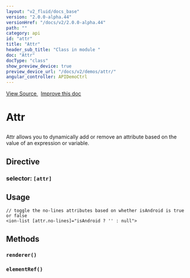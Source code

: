 ```yaml
---
layout: "v2_fluid/docs_base"
version: "2.0.0-alpha.44"
versionHref: "/docs/v2/2.0.0-alpha.44"
path: ""
category: api
id: "attr"
title: "Attr"
header_sub_title: "Class in module "
doc: "Attr"
docType: "class"
show_preview_device: true
preview_device_url: "/docs/v2/demos/attr/"
angular_controller: APIDemoCtrl 
---
```





<div class="improve-docs">
<a href='http://github.com/driftyco/ionic2/tree/master/ionic/components/app/id.ts#L62'>
View Source
</a>
&nbsp;
<a href='http://github.com/driftyco/ionic2/edit/master/ionic/components/app/id.ts#L62'>
Improve this doc
</a>
</div>





<h1 class="api-title">


Attr






</h1>






<p>Attr allows you to dynamically add or remove an attribute based on the value of an expression or variable.</p>


<h2>Directive</h2>
<h3>selector: <code>[attr]</code></h3>
<!-- @usage tag -->

<h2>Usage</h2>

<pre><code class="lang-html">// toggle the no-lines attributes based on whether isAndroid is true or false
&lt;ion-list [attr.no-lines]=&quot;isAndroid ? &#39;&#39; : null&quot;&gt;
</code></pre>




<!-- @property tags -->


<!-- methods on the class -->

<h2>Methods</h2>

<div id="renderer"></div>

<h3>
<code>renderer()</code>
  

</h3>












<div id="elementRef"></div>

<h3>
<code>elementRef()</code>
  

</h3>










<!-- related link --><!-- end content block -->


<!-- end body block -->

